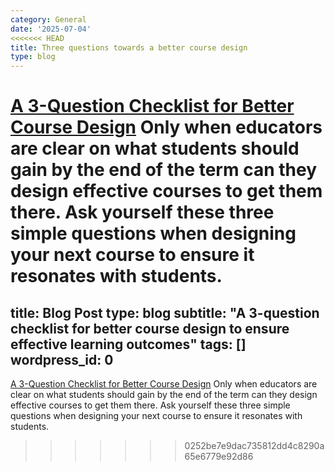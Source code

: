 ```yaml
---
category: General
date: '2025-07-04'
<<<<<<< HEAD
title: Three questions towards a better course design
type: blog
---
```


[A 3-Question Checklist for Better Course Design](https://hbsp.harvard.edu/inspiring-minds/a-3-question-checklist-for-better-course-design) Only when educators are clear on what students should gain by the end of the term can they design effective courses to get them there. Ask yourself these three simple questions when designing your next course to ensure it resonates with students.
=======
title: Blog Post
type: blog
subtitle: "A 3-question checklist for better course design to ensure effective learning outcomes"
tags: []
wordpress_id: 0
---

[A 3-Question Checklist for Better Course Design](https://hbsp.harvard.edu/inspiring-minds/a-3-question-checklist-for-better-course-design?cid=email%7Cmarketo%7C2024-01-09-the-faculty-lounge%7C40168519%7Cfaculty-lounge-newsletter%7Cbutton%7Cvarious%7Cjan2024&acctID=8339156&mkt_tok=ODU1LUFUWi0yOTQAAAGQjRf98p0rqyEydos3HFyTyzlIq6rVPkbFBfJt5X8qLy_-cIaKRDkGH19OYf7-aEq1dEb9u94GXWBVrDHG1raJ1m-Towmmbz3zcFSKKqNyjcTv) Only when educators are clear on what students should gain by the end of the term can they design effective courses to get them there. Ask yourself these three simple questions when designing your next course to ensure it resonates with students.
>>>>>>> 0252be7e9dac735812dd4c8290a65e6779e92d86

